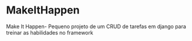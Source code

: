 # MakeItHappen
Make It Happen- Pequeno projeto de um CRUD de tarefas em django para treinar as habilidades no framework

